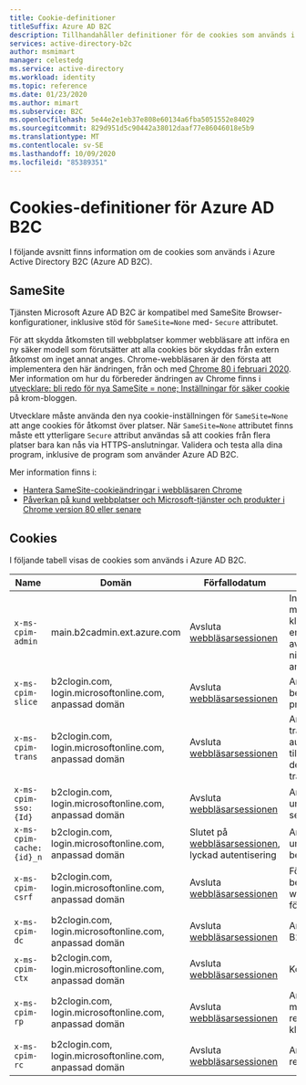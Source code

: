```yaml
---
title: Cookie-definitioner
titleSuffix: Azure AD B2C
description: Tillhandahåller definitioner för de cookies som används i Azure Active Directory B2C.
services: active-directory-b2c
author: msmimart
manager: celestedg
ms.service: active-directory
ms.workload: identity
ms.topic: reference
ms.date: 01/23/2020
ms.author: mimart
ms.subservice: B2C
ms.openlocfilehash: 5e44e2e1eb37e808e60134a6fba5051552e84029
ms.sourcegitcommit: 829d951d5c90442a38012daaf77e86046018e5b9
ms.translationtype: MT
ms.contentlocale: sv-SE
ms.lasthandoff: 10/09/2020
ms.locfileid: "85389351"
---
```

# <a name="cookies-definitions-for-azure-ad-b2c"></a>Cookies-definitioner för Azure AD B2C

I följande avsnitt finns information om de cookies som används i Azure Active Directory B2C (Azure AD B2C).

## <a name="samesite"></a>SameSite

Tjänsten Microsoft Azure AD B2C är kompatibel med SameSite Browser-konfigurationer, inklusive stöd för `SameSite=None` med- `Secure` attributet.

För att skydda åtkomsten till webbplatser kommer webbläsare att införa en ny säker modell som förutsätter att alla cookies bör skyddas från extern åtkomst om inget annat anges. Chrome-webbläsaren är den första att implementera den här ändringen, från och med [Chrome 80 i februari 2020](https://www.chromium.org/updates/same-site). Mer information om hur du förbereder ändringen av Chrome finns i [utvecklare: bli redo för nya SameSite = none; Inställningar för säker cookie](https://blog.chromium.org/2019/10/developers-get-ready-for-new.html) på krom-bloggen.

Utvecklare måste använda den nya cookie-inställningen för `SameSite=None` att ange cookies för åtkomst över platser. När `SameSite=None` attributet finns måste ett ytterligare `Secure` attribut användas så att cookies från flera platser bara kan nås via HTTPS-anslutningar. Validera och testa alla dina program, inklusive de program som använder Azure AD B2C.

Mer information finns i:

* [Hantera SameSite-cookieändringar i webbläsaren Chrome](../active-directory/develop/howto-handle-samesite-cookie-changes-chrome-browser.md)
* [Påverkan på kund webbplatser och Microsoft-tjänster och produkter i Chrome version 80 eller senare](https://support.microsoft.com/help/4522904/potential-disruption-to-customer-websites-in-latest-chrome)

## <a name="cookies"></a>Cookies

I följande tabell visas de cookies som används i Azure AD B2C.

| Name | Domän | Förfallodatum | Syfte |
| ----------- | ------ | -------------------------- | --------- |
| `x-ms-cpim-admin` | main.b2cadmin.ext.azure.com | Avsluta [webbläsarsessionen](session-behavior.md) | Innehåller användar medlemskaps data mellan klienter. Klienterna som en användare är medlem av och medlemskaps nivån (administratör eller användare). |
| `x-ms-cpim-slice` | b2clogin.com, login.microsoftonline.com, anpassad domän | Avsluta [webbläsarsessionen](session-behavior.md) | Används för att dirigera begär anden till lämplig produktions instans. |
| `x-ms-cpim-trans` | b2clogin.com, login.microsoftonline.com, anpassad domän | Avsluta [webbläsarsessionen](session-behavior.md) | Används för att spåra transaktioner (antal autentiseringsbegäranden till Azure AD B2C) och den aktuella transaktionen. |
| `x-ms-cpim-sso:{Id}` | b2clogin.com, login.microsoftonline.com, anpassad domän | Avsluta [webbläsarsessionen](session-behavior.md) | Används för att underhålla SSO-sessionen. |
| `x-ms-cpim-cache:{id}_n` | b2clogin.com, login.microsoftonline.com, anpassad domän | Slutet på [webbläsarsessionen](session-behavior.md), lyckad autentisering | Används för att underhålla status för begäran. |
| `x-ms-cpim-csrf` | b2clogin.com, login.microsoftonline.com, anpassad domän | Avsluta [webbläsarsessionen](session-behavior.md) | Förfalsknings-token för begäran mellan webbplatser som används för CRSF-skydd. |
| `x-ms-cpim-dc` | b2clogin.com, login.microsoftonline.com, anpassad domän | Avsluta [webbläsarsessionen](session-behavior.md) | Används för Azure AD B2C nätverks routning. |
| `x-ms-cpim-ctx` | b2clogin.com, login.microsoftonline.com, anpassad domän | Avsluta [webbläsarsessionen](session-behavior.md) | Kontext |
| `x-ms-cpim-rp` | b2clogin.com, login.microsoftonline.com, anpassad domän | Avsluta [webbläsarsessionen](session-behavior.md) | Används för att lagra medlemskaps data för resurs leverantörens klient organisation. |
| `x-ms-cpim-rc` | b2clogin.com, login.microsoftonline.com, anpassad domän | Avsluta [webbläsarsessionen](session-behavior.md) | Används för att lagra relä-cookien. |
